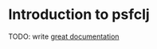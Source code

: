 # Introduction to psfclj

TODO: write [great documentation](http://jacobian.org/writing/what-to-write/)
